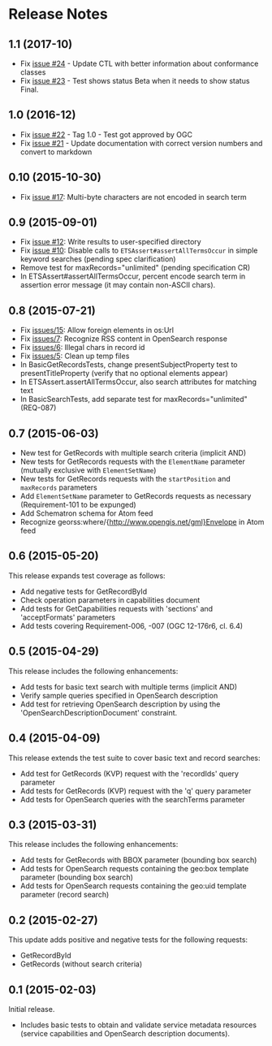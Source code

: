 # Release Notes

## 1.1 (2017-10)
* Fix [issue #24](https://github.com/opengeospatial/ets-cat30/issues/24) - Update CTL with better information about conformance classes
* Fix [issue #23](https://github.com/opengeospatial/ets-cat30/issues/23) - Test shows status Beta when it needs to show status Final.

## 1.0 (2016-12)

* Fix [issue #22](https://github.com/opengeospatial/ets-cat30/issues/22) - Tag 1.0 - Test got approved by OGC
* Fix [issue #21](https://github.com/opengeospatial/ets-cat30/issues/21) - Update documentation with correct version numbers and convert to markdown

## 0.10 (2015-10-30)

*   Fix [issue #17](https://github.com/opengeospatial/ets-cat30/issues/17): Multi-byte characters are not encoded in search term

## 0.9 (2015-09-01)

*   Fix [issue #12](https://github.com/opengeospatial/ets-cat30/issues/12): Write results to user-specified directory
*   Fix [issue #10](https://github.com/opengeospatial/ets-cat30/issues/10): Disable calls to `ETSAssert#assertAllTermsOccur` in simple keyword searches (pending spec clarification)
*   Remove test for maxRecords="unlimited" (pending specification CR)
*   In ETSAssert#assertAllTermsOccur, percent encode search term in assertion error message (it may contain non-ASCII chars).

## 0.8 (2015-07-21)

*   Fix [issues/15](https://github.com/opengeospatial/ets-cat30/issues/15): Allow foreign elements in os:Url
*   Fix [issues/7](https://github.com/opengeospatial/ets-cat30/issues/7): Recognize RSS content in OpenSearch response
*   Fix [issues/6](https://github.com/opengeospatial/ets-cat30/issues/6): Illegal chars in record id
*   Fix [issues/5](https://github.com/opengeospatial/ets-cat30/issues/5): Clean up temp files
*   In BasicGetRecordsTests, change presentSubjectProperty test to presentTitleProperty (verify that no optional elements appear)
*   In ETSAssert.assertAllTermsOccur, also search attributes for matching text
*   In BasicSearchTests, add separate test for maxRecords="unlimited" (REQ-087)

## 0.7 (2015-06-03)

*   New test for GetRecords with multiple search criteria (implicit AND)
*   New tests for GetRecords requests with the `ElementName` parameter (mutually exclusive with `ElementSetName`)
*   New tests for GetRecords requests with the `startPosition` and `maxRecords` parameters
*   Add `ElementSetName` parameter to GetRecords requests as necessary (Requirement-101 to be expunged)
*   Add Schematron schema for Atom feed
*   Recognize georss:where/{http://www.opengis.net/gml}Envelope in Atom feed

## 0.6 (2015-05-20)

This release expands test coverage as follows:

*   Add negative tests for GetRecordById
*   Check operation parameters in capabilities document
*   Add tests for GetCapabilities requests with 'sections' and 'acceptFormats' parameters
*   Add tests covering Requirement-006, -007 (OGC 12-176r6, cl. 6.4)

## 0.5 (2015-04-29)

This release includes the following enhancements:

*   Add tests for basic text search with multiple terms (implicit AND)
*   Verify sample queries specified in OpenSearch description
*   Add test for retrieving OpenSearch description by using the 'OpenSearchDescriptionDocument' constraint.

## 0.4 (2015-04-09)

This release extends the test suite to cover basic text and record searches:

*   Add test for GetRecords (KVP) request with the 'recordIds' query parameter
*   Add tests for GetRecords (KVP) request with the 'q' query parameter
*   Add tests for OpenSearch queries with the searchTerms parameter

## 0.3 (2015-03-31)

This release includes the following enhancements:

*   Add tests for GetRecords with BBOX parameter (bounding box search)
*   Add tests for OpenSearch requests containing the geo:box template parameter (bounding box search)
*   Add tests for OpenSearch requests containing the geo:uid template parameter (record search)

## 0.2 (2015-02-27)

This update adds positive and negative tests for the following requests:

*   GetRecordById
*   GetRecords (without search criteria)

## 0.1 (2015-02-03)

Initial release.

*   Includes basic tests to obtain and validate service metadata resources (service capabilities and OpenSearch description documents).
